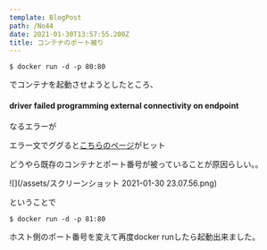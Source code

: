 ```yaml
---
template: BlogPost
path: /No44
date: 2021-01-30T13:57:55.200Z
title: コンテナのポート被り
---
```

```
$ docker run -d -p 80:80
```

でコンテナを起動させようとしたところ、

#### driver failed programming external connectivity on endpoint

なるエラーが

エラー文でググると[こちらのページ](https://qiita.com/ponsuke0531/items/f3490f571b5eee16ea87)がヒット

どうやら既存のコンテナとポート番号が被っていることが原因らしい。。

![](/assets/スクリーンショット 2021-01-30 23.07.56.png)

ということで

```
$ docker run -d -p 81:80
```

ホスト側のポート番号を変えて再度docker runしたら起動出来ました。
